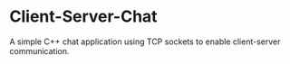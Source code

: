 # Client-Server-Chat
A simple C++ chat application using TCP sockets to enable client-server communication.
